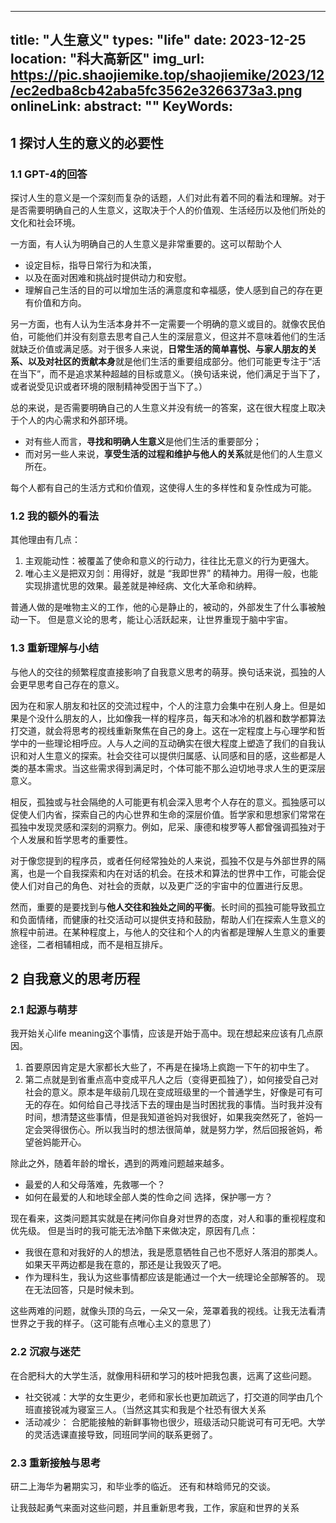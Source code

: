 
---
title: "人生意义"
types: "life"
date: 2023-12-25
location: "科大高新区"
img_url: https://pic.shaojiemike.top/shaojiemike/2023/12/ec2edba8cb42aba5fc3562e3266373a3.png
onlineLink: 
abstract: ""
KeyWords:
---

## 1 探讨人生的意义的必要性

### 1.1 GPT-4的回答

探讨人生的意义是一个深刻而复杂的话题，人们对此有着不同的看法和理解。对于是否需要明确自己的人生意义，这取决于个人的价值观、生活经历以及他们所处的文化和社会环境。

一方面，有人认为明确自己的人生意义是非常重要的。这可以帮助个人

* 设定目标，指导日常行为和决策，
* 以及在面对困难和挑战时提供动力和安慰。
* 理解自己生活的目的可以增加生活的满意度和幸福感，使人感到自己的存在更有价值和方向。

另一方面，也有人认为生活本身并不一定需要一个明确的意义或目的。就像农民伯伯，可能他们并没有刻意去思考自己人生的深层意义，但这并不意味着他们的生活就缺乏价值或满足感。对于很多人来说，**日常生活的简单喜悦、与家人朋友的关系、以及对社区的贡献本身**就是他们生活的重要组成部分。他们可能更专注于“活在当下”，而不是追求某种超越的目标或意义。（换句话来说，他们满足于当下了，或者说受见识或者环境的限制精神受困于当下了。）

总的来说，是否需要明确自己的人生意义并没有统一的答案，这在很大程度上取决于个人的内心需求和外部环境。

* 对有些人而言，**寻找和明确人生意义**是他们生活的重要部分；
* 而对另一些人来说，**享受生活的过程和维护与他人的关系**就是他们的人生意义所在。

每个人都有自己的生活方式和价值观，这使得人生的多样性和复杂性成为可能。

### 1.2 我的额外的看法

其他理由有几点：

1. 主观能动性：被覆盖了使命和意义的行动力，往往比无意义的行为更强大。
2. 唯心主义是把双刃剑：用得好，就是 “我即世界” 的精神力。用得一般，也能实现排遣忧思的效果。最差就是神经病、文化大革命和纳粹。

普通人做的是唯物主义的工作，他的心是静止的，被动的，外部发生了什么事被触动一下。 但是意义论的思考，能让心活跃起来，让世界重现于脑中宇宙。

### 1.3 重新理解与小结

与他人的交往的频繁程度直接影响了自我意义思考的萌芽。换句话来说，孤独的人会更早思考自己存在的意义。

因为在和家人朋友和社区的交流过程中，个人的注意力会集中在别人身上。但是如果是个没什么朋友的人，比如像我一样的程序员，每天和冰冷的机器和数学都算法打交道，就会将思考的视线重新聚焦在自己的身上。这在一定程度上与心理学和哲学中的一些理论相呼应。人与人之间的互动确实在很大程度上塑造了我们的自我认识和对人生意义的探索。社会交往可以提供归属感、认同感和目的感，这些都是人类的基本需求。当这些需求得到满足时，个体可能不那么迫切地寻求人生的更深层意义。

相反，孤独或与社会隔绝的人可能更有机会深入思考个人存在的意义。孤独感可以促使人们内省，探索自己的内心世界和生命的深层价值。哲学家和思想家们常常在孤独中发现灵感和深刻的洞察力。例如，尼采、康德和梭罗等人都曾强调孤独对于个人发展和哲学思考的重要性。

对于像您提到的程序员，或者任何经常独处的人来说，孤独不仅是与外部世界的隔离，也是一个自我探索和内在对话的机会。在技术和算法的世界中工作，可能会促使人们对自己的角色、对社会的贡献，以及更广泛的宇宙中的位置进行反思。

然而，重要的是要找到与**他人交往和独处之间的平衡**。长时间的孤独可能导致孤立和负面情绪，而健康的社交活动可以提供支持和鼓励，帮助人们在探索人生意义的旅程中前进。在某种程度上，与他人的交往和个人的内省都是理解人生意义的重要途径，二者相辅相成，而不是相互排斥。

## 2 自我意义的思考历程

### 2.1 起源与萌芽

我开始关心life meaning这个事情，应该是开始于高中。现在想起来应该有几点原因。

1. 首要原因肯定是大家都长大些了，不再是在操场上疯跑一下午的初中生了。
2. 第二点就是到省重点高中变成平凡人之后（变得更孤独了），如何接受自己对社会的意义。原本是年级前几现在变成班级里的一个普通学生，好像是可有可无的存在。如何给自己寻找活下去的理由是当时困扰我的事情。当时我并没有时间，想清楚这些事情，但是我知道爸妈对我很好，如果我突然死了，爸妈一定会哭得很伤心。所以我当时的想法很简单，就是努力学，然后回报爸妈，希望爸妈能开心。

除此之外，随着年龄的增长，遇到的两难问题越来越多。

- 最爱的人和父母落难，先救哪一个？
- 如何在最爱的人和地球全部人类的性命之间 选择，保护哪一方？

现在看来，这类问题其实就是在拷问你自身对世界的态度，对人和事的重视程度和优先级。 但是当时的我可能无法冷酷下来做决定，原因有几点：

- 我很在意和对我好的人的想法，我是愿意牺牲自己也不愿好人落泪的那类人。如果天平两边都是我在意的，那还是让我毁灭了吧。
- 作为理科生，我认为这些事情都应该是能通过一个大一统理论全部解答的。 现在无法回答，只是时候未到。

这些两难的问题，就像头顶的乌云，一朵又一朵，笼罩着我的视线。让我无法看清世界之于我的样子。（这可能有点唯心主义的意思了）

### 2.2 沉寂与迷茫

在合肥科大的大学生活，就像用科研和学习的枝叶把我包裹，远离了这些问题。

- 社交锐减：大学的女生更少，老师和家长也更加疏远了，打交道的同学由几个班直接锐减为寝室三人。（当然这其实和我是个社恐有很大关系
- 活动减少： 合肥能接触的新鲜事物也很少，班级活动只能说可有可无吧。大学的灵活选课直接导致，同班同学间的联系更弱了。


### 2.3 重新接触与思考

研二上海华为暑期实习，和毕业季的临近。 还有和林晗师兄的交谈。

让我鼓起勇气来面对这些问题，并且重新思考我，工作，家庭和世界的关系







